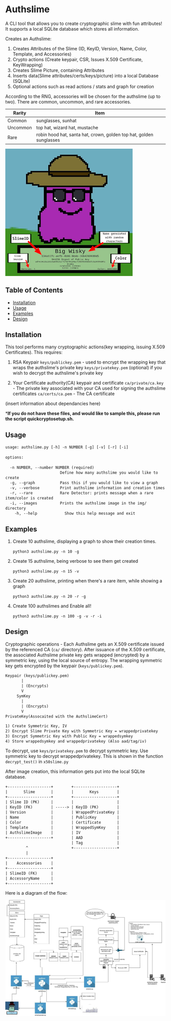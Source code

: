# Authslime	

A CLI tool that allows you to create cryptographic slime with fun attributes! It supports a local SQLite database which stores all information. 

Creates an Authslime:
 1. Creates Attributes of the Slime (ID, KeyID, Version, Name, Color, Template, and Accessories)
 2. Crypto actions (Create keypair, CSR, Issues X.509 Certificate, KeyWrapping)
 3. Creates Slime Picture, containing Attributes
 4. Inserts data(Slime attributes/certs/keys/picture) into a local Database (SQLite)
 5. Optional actions such as read actions / stats and graph for creation

According to the RNG, accessories will be chosen for the authslime (up to two). There are common, uncommon, and rare accessories. 

| Rarity    | Item |
| -------- | ------- |
| Common   | sunglasses, sunhat    |
| Uncommon | top hat, wizard hat, mustache     |
| Rare     | robin hood hat, santa hat, crown, golden top hat, golden sunglasses    |

![Example Slime](etc/exampleslime.png)


## Table of Contents

- [Installation](#installation)
- [Usage](#usage)
- [Examples](#examples)
- [Design](#design)

## Installation

This tool performs many cryptographic actions(key wrapping, issuing X.509 Certificates). This requires:

1) RSA Keypair 
`keys/publickey.pem` - used to encrypt the wrapping key that wraps the authslime's private key
`keys/privatekey.pem` (optional) if you wish to decrypt the authslime's private key

1) Your Certificate authority(CA) keypair and certificate
`ca/private/ca.key` - The private key associated with your CA used for signing the authslime certificates
`ca/certs/ca.pem` - The CA certificate

(insert information about dependancies here)

***If you do not have these files, and would like to sample this, please run the script quickcryptosetup.sh.**


## Usage

    usage: authslime.py [-h] -n NUMBER [-g] [-v] [-r] [-i]
      
    options:
      
      -n NUMBER, --number NUMBER (required)
                            Define how many authslime you would like to create
      -g, --graph           Pass this if you would like to view a graph
      -v, --verbose         Print authslime information and creation times
      -r, --rare            Rare Detector: prints message when a rare item/color is created
      -i, --images          Prints the authslime image in the img/ directory
	    -h, --help            Show this help message and exit

## Examples

1) Create 10 authslime, displaying a graph to show their creation times.

    `python3 authslime.py -n 10 -g`

2) Create 15 authslime, being verbose to see them get created

    `python3 authslime.py -n 15 -v`

3) Create 20 authslime, printing when there's a rare item,  while showing a graph

    `python3 authslime.py -n 20 -r -g`

4) Create 100 authslimes and Enable all!

    `python3 authslime.py -n 100 -g -v -r -i`

## Design

Cryptographic operations - Each Authslime gets an X.509 certificate issued by the referenced CA (`ca/` directory). After issuance of the X.509 certificate, the associated Authslime private key gets wrapped (encrypted) by a symmetric key, using the local source of entropy. The wrapping symmetric key gets encrypted by the keypair (`keys/publickey.pem`).

```
Keypair (keys/publickey.pem) 
       |
       | (Encrypts)
       V
     SymKey	  
       |
       | (Encrypts)
       V
PrivateKey(Assocaited with the AuthslimeCert)
```
	  
	1) Create Symmetric Key, IV
	2) Encrypt Slime Private Key with Symmetric Key = wrappedprivatekey
	3) Encrypt Symmetric Key with Public Key = wrappedsymkey
	4) Store wrappedsymkey and wrappedprivatekey (Also aad/tag/iv)
 To decrypt, use ```keys/privatekey.pem``` to decrypt symmetric key. 
 Use symmetric key to decrypt wrappedprivatekey. This is shown in the function ```decrypt_test()``` in ```x50slime.py``` 

After image creation, this information gets put into the local SQLite database. 

    +-------------------+        +-------------------+		  
    |       Slime       |        |       Keys        |
    +-------------------+        +-------------------+		 
    | Slime ID (PK)     |        |                   |        
    | KeyID (FK)        | -----> | KeyID (PK)        | 
    | Version           |        | WrappedPrivateKey |       
    | Name              |        | PublicKey         |        
    | Color             |        | Certificate       |		  
    | Template          |        | WrappedSymKey     |
    | AuthslimeImage    |        | IV                |
    +-------------------+        | AAD               |
                                 | Tag               |
             ^                   +-------------------+
             |
    +-------------------+  
    |    Accessories    |
    +-------------------+  
    | SlimeID (FK)      | 
    | AccessoryName     |
    +-------------------+ 

Here is a diagram of the flow:

![diagram](etc/diagram.jpg)
